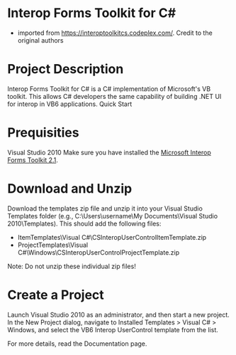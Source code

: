 # Interop Forms Toolkit for C#
 * imported from https://interoptoolkitcs.codeplex.com/. Credit to the original authors
 
# Project Description

Interop Forms Toolkit for C# is a C# implementation of Microsoft's VB toolkit. This allows C# developers the same capability of building .NET UI for interop in VB6 applications.
Quick Start

# Prequisities

Visual Studio 2010
Make sure you have installed the [Microsoft Interop Forms Toolkit 2.1](http://msdn.microsoft.com/en-us/vstudio/bb419144.aspx).

# Download and Unzip

Download the templates zip file and unzip it into your Visual Studio Templates folder (e.g., C:\Users\username\My Documents\Visual Studio 2010\Templates). This should add the following files:
 * ItemTemplates\Visual C#\CSInteropUserControlItemTemplate.zip
 * ProjectTemplates\Visual C#\Windows\CSInteropUserControlProjectTemplate.zip

Note: Do not unzip these individual zip files!

# Create a Project

Launch Visual Studio 2010 as an administrator, and then start a new project. In the New Project dialog, navigate to Installed Templates > Visual C# > Windows, and select the VB6 Interop UserControl template from the list.

For more details, read the Documentation page.
